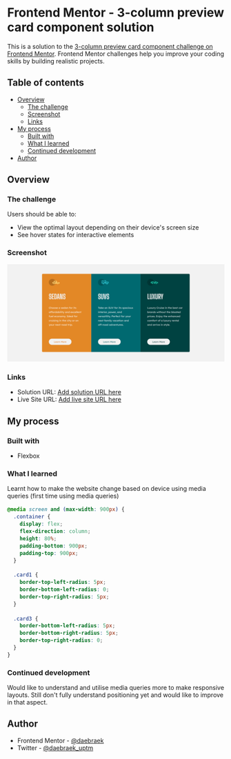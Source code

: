 # Frontend Mentor - 3-column preview card component solution

This is a solution to the [3-column preview card component challenge on Frontend Mentor](https://www.frontendmentor.io/challenges/3column-preview-card-component-pH92eAR2-). Frontend Mentor challenges help you improve your coding skills by building realistic projects.

## Table of contents

- [Overview](#overview)
  - [The challenge](#the-challenge)
  - [Screenshot](#screenshot)
  - [Links](#links)
- [My process](#my-process)
  - [Built with](#built-with)
  - [What I learned](#what-i-learned)
  - [Continued development](#continued-development)
- [Author](#author)

## Overview

### The challenge

Users should be able to:

- View the optimal layout depending on their device's screen size
- See hover states for interactive elements

### Screenshot

![](./screenshot.png)

### Links

- Solution URL: [Add solution URL here](https://your-solution-url.com)
- Live Site URL: [Add live site URL here](https://3columnpreview.vercel.app/)

## My process

### Built with

- Flexbox

### What I learned

Learnt how to make the website change based on device using media queries (first time using media queries)

```css
@media screen and (max-width: 900px) {
  .container {
    display: flex;
    flex-direction: column;
    height: 80%;
    padding-bottom: 900px;
    padding-top: 900px;
  }

  .card1 {
    border-top-left-radius: 5px;
    border-bottom-left-radius: 0;
    border-top-right-radius: 5px;
  }

  .card3 {
    border-bottom-left-radius: 5px;
    border-bottom-right-radius: 5px;
    border-top-right-radius: 0;
  }
}
```

### Continued development

Would like to understand and utilise media queries more to make responsive layouts. Still don't fully understand positioning yet and would like to improve in that aspect.

## Author

- Frontend Mentor - [@daebraek](https://www.frontendmentor.io/profile/daebraek)
- Twitter - [@daebraek_uptm](https://www.instagram.com/daebraek_uptm/?hl=en)
